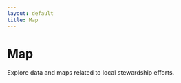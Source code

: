 ```yaml
---
layout: default
title: Map
---
```


# Map

Explore data and maps related to local stewardship efforts.
